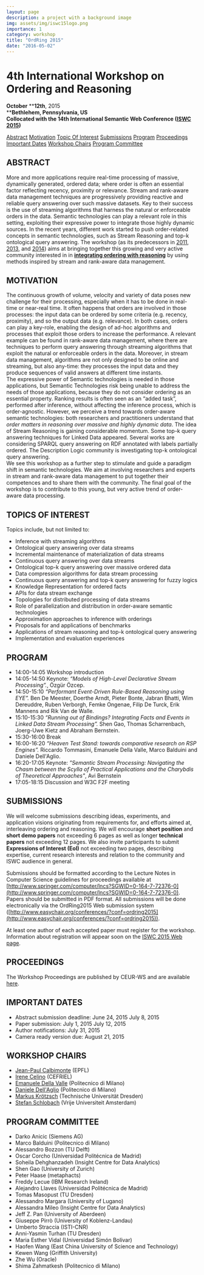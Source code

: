 ```yaml
---
layout: page
description: a project with a background image
img: assets/img/iswc15logo.png
importance: 1
category: workshop
title: "OrdRing 2015"
date: "2016-05-02"
---
```


# 4th International Workshop on Ordering and Reasoning

**October** ****12th**, 2015  
****Bethlehem, Pennsylvania, US  
Collocated with the 14th International Semantic Web Conference ([ISWC 2015](http://iswc2015.semanticweb.org/))**

[Abstract](#abstract) [Motivation](#objectives) [Topic Of Interest](#topics) [Submissions](#SUBMISSIONS) [Program](#program) [Proceedings](#PROCEEDINGS) [Important Dates](#IMPORTANT%20DATES) [Workshop Chairs](#WORKSHOP%20CHAIRS) [Program Committee](#PC)

## ABSTRACT

More and more applications require real-time processing of massive, dynamically generated, ordered data; where order is often an essential factor reflecting recency, proximity or relevance. Stream and rank-aware data management techniques are progressively providing reactive and reliable query answering over such massive datasets. Key to their success is the use of streaming algorithms that harness the natural or enforceable orders in the data. Semantic technologies can play a relevant role in this setting, exploiting their expressive power to integrate those highly dynamic sources. In the recent years, different work started to push order-related concepts in semantic technologies, such as Stream Reasoning and top-k ontological query answering. The workshop (as its predecessors in [2011](http://ordring2011.search-computing.org/), [2013](events/ordring2013), and [2014](events/ordring2014)) aims at bringing together this growing and very active community interested in in **[integrating ordering with reasoning](http://www.semantic-web-journal.net/sites/default/files/swj246_1.pdf "Emanuele Della Valle, Stefan Schlobach, Markus Krötzsch, Alessandro Bozzon, Stefano Ceri, Ian Horrocks: Order matters! Harnessing a world of orderings for reasoning over massive data. Semantic Web 4(2): 219-231 (2013)")** by using methods inspired by stream and rank-aware data management.

## MOTIVATION

The continuous growth of volume, velocity and variety of data poses new challenge for their processing, especially when it has to be done in real-time or near-real time. It often happens that orders are involved in those processes: the input data can be ordered by some criteria (e.g. recency, proximity), and so the output data (e.g. relevance). In both cases, orders can play a key-role, enabling the design of ad-hoc algorithms and processes that exploit those orders to increase the performance. A relevant example can be found in rank-aware data management, where there are techniques to perform query answering through streaming algorithms that exploit the natural or enforceable orders in the data. Moreover, in stream data management, algorithms are not only designed to be online and streaming, but also any-time: they processes the input data and they produce sequences of valid answers at different time instants.  
The expressive power of Semantic technologies is needed in those applications, but Semantic Technologies risk being unable to address the needs of those applications, because they do not consider ordering as an essential property. Ranking results is often seen as an “added task”, performed after inference, without affecting the inference process, which is order-agnostic. However, we perceive a trend towards order-aware semantic technologies: both researchers and practitioners understand that _order matters in reasoning over massive and highly dynamic data_. The idea of Stream Reasoning is gaining considerable momentum. Some top-k query answering techniques for Linked Data appeared. Several works are considering SPARQL query answering on RDF annotated with labels partially ordered. The Description Logic community is investigating top-k ontological query answering.  
We see this workshop as a further step to stimulate and guide a paradigm shift in semantic technologies. We aim at involving researchers and experts in stream and rank-aware data management to put together their competences and to share them with the community. The final goal of the workshop is to contribute to this young, but very active trend of order-aware data processing.

## TOPICS OF INTEREST

Topics include, but not limited to:

- Inference with streaming algorithms
- Ontological query answering over data streams
- Incremental maintenance of materialization of data streams
- Continuous query answering over data streams
- Ontological top-k query answering over massive ordered data
- Data compression algorithms for data stream processing
- Continuous query answering and top-k query answering for fuzzy logics
- Knowledge Representation for ordered facts
- APIs for data stream exchange
- Topologies for distributed processing of data streams
- Role of parallelization and distribution in order-aware semantic technologies
- Approximation approaches to inference with orderings
- Proposals for and applications of benchmarks
- Applications of stream reasoning and top-k ontological query answering
- Implementation and evaluation experiences

## PROGRAM

- 14:00-14:05 Workshop introduction
- 14:05-14:50 Keynote: _“Models of High-Level Declarative Stream Processing”._, Özgür Özcep.
- 14:50-15:10 _“Performant Event-Driven Rule-Based Reasoning using EYE”._ Ben De Meester, Doerthe Arndt, Pieter Bonte, Jabran Bhatti, Wim Dereuddre, Ruben Verborgh, Femke Ongenae, Filip De Turck, Erik Mannens and Rik Van de Walle.
- 15:10-15:30 _“Running out of Bindings? Integrating Facts and Events in Linked Data Stream Processing”._ Shen Gao, Thomas Scharrenbach, Joerg-Uwe Kietz and Abraham Bernstein.
- 15:30-16:00 Break
- 16:00-16:20 _“Heaven Test Stand: towards comparative research on RSP Engines”._ Riccardo Tommasini, Emanuele Della Valle, Marco Balduini and Daniele Dell'Aglio.
- 16:20-17:05 Keynote: _"Semantic Stream Processing: Navigating the Chasm between the Scylla of Practical Applications and the Charybdis of Theoretical Approaches"_, Avi Bernstein
- 17:05-18:15 Discussion and W3C F2F meeting

## SUBMISSIONS

We will welcome submissions describing ideas, experiments, and application visions originating from requirements for, and efforts aimed at, interleaving ordering and reasoning. We will encourage **short position** and **short demo papers** not exceeding 6 pages as well as longer **technical papers** not exceeding 12 pages. We also invite participants to submit **Expressions of Interest (EoI)** not exceeding two pages, describing expertise, current research interests and relation to the community and ISWC audience in general.

Submissions should be formatted according to the Lecture Notes in Computer Science guidelines for proceedings available at [http://www.springer.com/computer/lncs?SGWID=0-164-7-72376-0](http://www.springer.com/computer/lncs?SGWID=0-164-7-72376-0). Papers should be submitted in PDF format. All submissions will be done electronically via the OrdRing2015 Web submission system ([http://www.easychair.org/conferences/?conf=ordring2015](http://www.easychair.org/conferences/?conf=ordring2015)).

At least one author of each accepted paper must register for the workshop. Information about registration will appear soon on the [ISWC 2015 Web page](http://iswc2015.semanticweb.org/).

## PROCEEDINGS

The Workshop Proceedings are published by CEUR-WS and are available [here](http://ceur-ws.org/Vol-1488/).

## IMPORTANT DATES

- Abstract submission deadline: June 24, 2015 July 8, 2015
- Paper submission: July 1, 2015 July 12, 2015
- Author notifications: July 31, 2015
- Camera ready version due: August 21, 2015

## WORKSHOP CHAIRS

- [Jean-Paul Calbimonte](http://jeanpi.org) (EPFL)
- [Irene Celino](http://iricelino.org/) (CEFRIEL)
- [Emanuele Della Valle](http://emanueledellavalle.org) (Politecnico di Milano)
- [Daniele Dell'Aglio](http://www.dellaglio.org/) (Politecnico di Milano)
- [Markus Krötzsch](http://korrekt.org/) (Technische Universität Dresden)
- [Stefan Schlobach](http://www.few.vu.nl/%7Eschlobac/) (Vrije Universiteit Amsterdam)

## PROGRAM COMMITTEE

- Darko Anicic (Siemens AG)
- Marco Balduini (Politecnico di Milano)
- Alessandro Bozzon (TU Delft)
- Oscar Corcho (Universidad Politécnica de Madrid)
- Soheila Dehghanzadeh (Insight Centre for Data Analytics)
- Shen Gao (University of Zurich)
- Peter Haase (metaphacts)
- Freddy Lecue (IBM Research Ireland)
- Alejandro Llaves (Universidad Politécnica de Madrid)
- Tomas Masopust (TU Dresden)
- Alessandro Margara (University of Lugano)
- Alessandra Mileo (Insight Centre for Data Analytics)
- Jeff Z. Pan (University of Aberdeen)
- Giuseppe Pirrò (University of Koblenz-Landau)
- Umberto Straccia (ISTI-CNR)
- Anni-Yasmin Turhan (TU Dresden)
- Maria Esther Vidal (Universidad Simón Bolívar)
- Haofen Wang (East China University of Science and Technology)
- Kewen Wang (Griffith University)
- Zhe Wu (Oracle)
- Shima Zahmatkesh (Politecnico di Milano)
